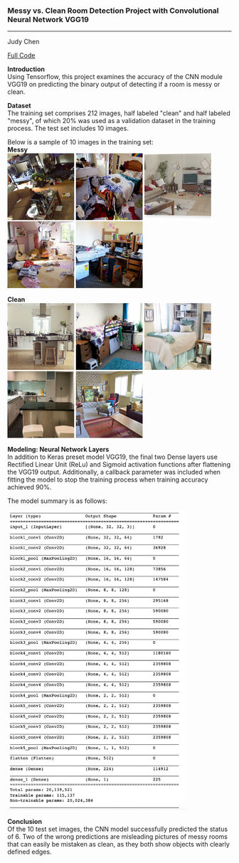 ### Messy vs. Clean Room Detection Project with Convolutional Neural Network VGG19 
---
<a id="data-source"></a>
Judy Chen

[Full Code](https://github.com/jchen9619/Convolutional-Neural-Network-for-Messy-Clean-Room-Detection/blob/main/Files/Messy%20vs%20Clean%20Room%20.ipynb)

**Introduction** <br>
Using Tensorflow, this project examines the accuracy of the CNN module VGG19 on predicting the binary output of detecting if a room is messy or clean.

**Dataset** <br>
The training set comprises 212 images, half labeled "clean" and half labeled "messy", of which 20% was used as a validation dataset in the training process. The test set includes 10 images. 

Below is a sample of 10 images in the training set: <br>
**Messy** <br>
 <img src="https://github.com/jchen9619/Convolutional-Neural-Network-for-Messy-Clean-Room-Detection/blob/main/images/messy/1.png" width="150" /> <img src="https://github.com/jchen9619/Convolutional-Neural-Network-for-Messy-Clean-Room-Detection/blob/main/images/messy/12.png" width="150"/> <img src="https://github.com/jchen9619/Convolutional-Neural-Network-for-Messy-Clean-Room-Detection/blob/main/images/messy/19.png" width="150"/> <img src="https://github.com/jchen9619/Convolutional-Neural-Network-for-Messy-Clean-Room-Detection/blob/main/images/messy/4.png" width="150"/> <img src="https://github.com/jchen9619/Convolutional-Neural-Network-for-Messy-Clean-Room-Detection/blob/main/images/messy/7.png" width="150"/> 

**Clean** <br>
<img src="https://github.com/jchen9619/Convolutional-Neural-Network-for-Messy-Clean-Room-Detection/blob/main/images/clean/14.png" width="150" /> <img src="https://github.com/jchen9619/Convolutional-Neural-Network-for-Messy-Clean-Room-Detection/blob/main/images/clean/2.png" width="150"/> <img src="https://github.com/jchen9619/Convolutional-Neural-Network-for-Messy-Clean-Room-Detection/blob/main/images/clean/20.png" width="150"/> <img src="https://github.com/jchen9619/Convolutional-Neural-Network-for-Messy-Clean-Room-Detection/blob/main/images/clean/22.png" width="150"/> <img src="https://github.com/jchen9619/Convolutional-Neural-Network-for-Messy-Clean-Room-Detection/blob/main/images/clean/9.png" width="150"/> 

**Modeling: Neural Network Layers** <br>
In addition to Keras preset model VGG19, the final two Dense layers use Rectified Linear Unit (ReLu) and Sigmoid activation functions after flattening the VGG19 output. Additionally, a callback parameter was included when fitting the model to stop the training process when training accuracy achieved 90%. 

The model summary is as follows: <br>
 
  <img src="https://github.com/jchen9619/Convolutional-Neural-Network-for-Messy-Clean-Room-Detection/blob/main/Files/CNN%20VGG19%20Param.png" width=400 />
  
</p> 

**Conclusion** <br>
Of the 10 test set images, the CNN model successfully predicted the status of 6. Two of the wrong predictions are misleading pictures of messy rooms that can easily be mistaken as clean, as they both show objects with clearly defined edges. 
